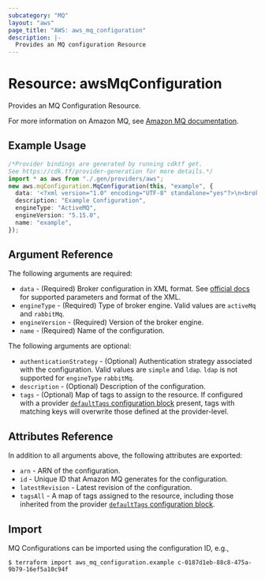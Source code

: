 ```yaml
---
subcategory: "MQ"
layout: "aws"
page_title: "AWS: aws_mq_configuration"
description: |-
  Provides an MQ configuration Resource
---
```


# Resource: awsMqConfiguration

Provides an MQ Configuration Resource.

For more information on Amazon MQ, see [Amazon MQ documentation](https://docs.aws.amazon.com/amazon-mq/latest/developer-guide/welcome.html).

## Example Usage

```typescript
/*Provider bindings are generated by running cdktf get.
See https://cdk.tf/provider-generation for more details.*/
import * as aws from "./.gen/providers/aws";
new aws.mqConfiguration.MqConfiguration(this, "example", {
  data: '<?xml version="1.0" encoding="UTF-8" standalone="yes"?>\n<broker xmlns="http://activemq.apache.org/schema/core">\n  <plugins>\n    <forcePersistencyModeBrokerPlugin persistenceFlag="true"/>\n    <statisticsBrokerPlugin/>\n    <timeStampingBrokerPlugin ttlCeiling="86400000" zeroExpirationOverride="86400000"/>\n  </plugins>\n</broker>\n',
  description: "Example Configuration",
  engineType: "ActiveMQ",
  engineVersion: "5.15.0",
  name: "example",
});

```

## Argument Reference

The following arguments are required:

* `data` - (Required) Broker configuration in XML format. See [official docs](https://docs.aws.amazon.com/amazon-mq/latest/developer-guide/amazon-mq-broker-configuration-parameters.html) for supported parameters and format of the XML.
* `engineType` - (Required) Type of broker engine. Valid values are `activeMq` and `rabbitMq`.
* `engineVersion` - (Required) Version of the broker engine.
* `name` - (Required) Name of the configuration.

The following arguments are optional:

* `authenticationStrategy` - (Optional) Authentication strategy associated with the configuration. Valid values are `simple` and `ldap`. `ldap` is not supported for `engineType` `rabbitMq`.
* `description` - (Optional) Description of the configuration.
* `tags` - (Optional) Map of tags to assign to the resource. If configured with a provider [`defaultTags` configuration block](https://registry.terraform.io/providers/hashicorp/aws/latest/docs#default_tags-configuration-block) present, tags with matching keys will overwrite those defined at the provider-level.

## Attributes Reference

In addition to all arguments above, the following attributes are exported:

* `arn` - ARN of the configuration.
* `id` - Unique ID that Amazon MQ generates for the configuration.
* `latestRevision` - Latest revision of the configuration.
* `tagsAll` - A map of tags assigned to the resource, including those inherited from the provider [`defaultTags` configuration block](https://registry.terraform.io/providers/hashicorp/aws/latest/docs#default_tags-configuration-block).

## Import

MQ Configurations can be imported using the configuration ID, e.g.,

```console
$ terraform import aws_mq_configuration.example c-0187d1eb-88c8-475a-9b79-16ef5a10c94f
```
